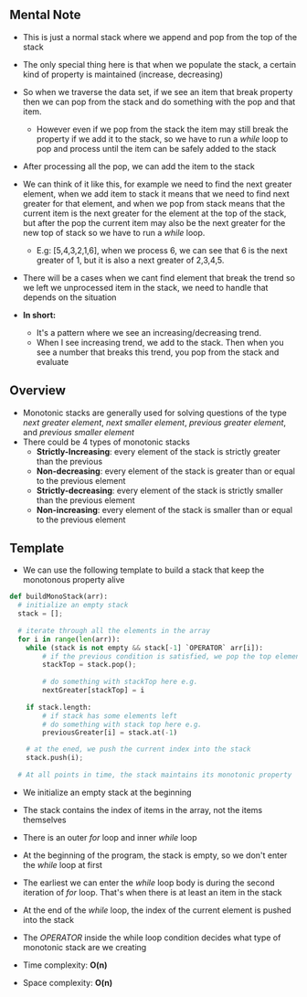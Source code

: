 ## Mental Note
- This is just a normal stack where we append and pop from the top of the stack
- The only special thing here is that when we populate the stack, a certain kind of property is maintained (increase, decreasing)
- So when we traverse the data set, if we see an item that break property then we can pop from the stack and do something with the pop and that item.
	- However even if we pop from the stack the item may still break the property if we add it to the stack, so we have to run a *while* loop to pop and process until the item can be safely added to the stack
- After processing all the pop, we can add the item to the stack
- We can think of it like this, for example we need to find the next greater element, when we add item to stack it means that we need to find next greater for that element, and when we pop from stack means that the current item is  the next greater for the element at the top of the stack, but after the pop the current item may also be the next greater for the new top of stack so we have to run a *while* loop. 
	- E.g: [5,4,3,2,1,6], when we process 6, we can see that 6 is the next greater of 1, but it is also a next greater of 2,3,4,5.
- There will be a cases when we cant find element that break the trend so we left we unprocessed item in the stack, we need to handle that depends on the situation

- **In short:**
	- It's a pattern where we see an increasing/decreasing trend.
	- When I see increasing trend, we add to the stack. Then when you see a number that breaks this trend, you pop from the stack and evaluate

## Overview
- Monotonic stacks are generally used for solving questions of the type *next greater element*, *next smaller element*, *previous greater element*, and *previous smaller element*
- There could be 4 types of monotonic stacks
	- **Strictly-Increasing**: every element of the stack is strictly greater than the previous
	- **Non-decreasing**: every element of the stack is greater than or equal to the previous element
	- **Strictly-decreasing**: every element of the stack is strictly smaller than the previous element
	- **Non-increasing**: every element of the stack is smaller than or equal to the previous element

## Template
- We can use the following template to build a stack that keep the monotonous property alive
```python
def buildMonoStack(arr):
  # initialize an empty stack
  stack = [];
  
  # iterate through all the elements in the array
  for i in range(len(arr)):
	while (stack is not empty && stack[-1] `OPERATOR` arr[i]):
		# if the previous condition is satisfied, we pop the top element
		stackTop = stack.pop();
		
		# do something with stackTop here e.g.
		nextGreater[stackTop] = i
  
    if stack.length:
	    # if stack has some elements left
	    # do something with stack top here e.g.
		previousGreater[i] = stack.at(-1)

	# at the ened, we push the current index into the stack
    stack.push(i);
  
  # At all points in time, the stack maintains its monotonic property
```
- We initialize an empty stack at the beginning
- The stack contains the index of items in the array, not the items themselves
- There is an outer *for* loop and inner *while* loop
- At the beginning of the program, the stack is empty, so we don't enter the *while* loop at first
- The earliest we can enter the *while* loop body is during the second iteration of *for* loop. That's when there is at least an item in the stack
- At the end of the *while* loop, the index of the current element is pushed into the stack
- The *OPERATOR* inside the while loop condition decides what type of monotonic stack are we creating

- Time complexity: **O(n)**
- Space complexity: **O(n)** 

